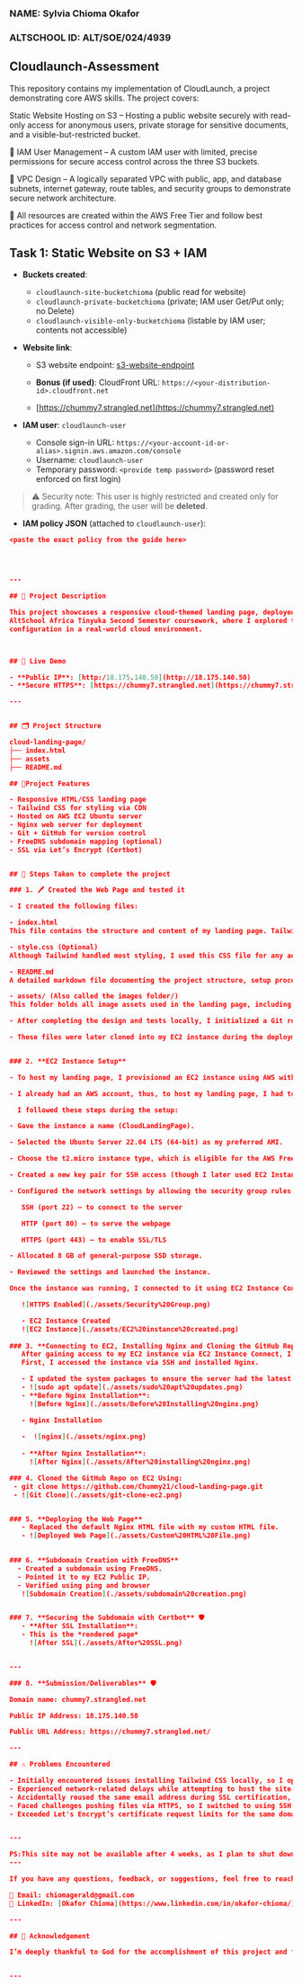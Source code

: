 ### NAME: Sylvia Chioma Okafor

### ALTSCHOOL ID: ALT/SOE/024/4939

## Cloudlaunch-Assessment
This repository contains my implementation of CloudLaunch, a project demonstrating core AWS skills. The project covers:

Static Website Hosting on S3 – Hosting a public website securely with read-only access for anonymous users, private storage for sensitive documents, and a visible-but-restricted bucket.

📌 IAM User Management – A custom IAM user with limited, precise permissions for secure access control across the three S3 buckets.

📌 VPC Design – A logically separated VPC with public, app, and database subnets, internet gateway, route tables, and security groups to demonstrate secure network architecture.

📌 All resources are created within the AWS Free Tier and follow best practices for access control and network segmentation.

## Task 1: Static Website on S3 + IAM

- **Buckets created**:
  - `cloudlaunch-site-bucketchioma` (public read for website)
  - `cloudlaunch-private-bucketchioma` (private; IAM user Get/Put only; no Delete)
  - `cloudlaunch-visible-only-bucketchioma` (listable by IAM user; contents not accessible)

- **Website link**:
  - S3 website endpoint: [s3-website-endpoint](http://cloudlaunch-site-bucketchioma.s3-website-eu-west-1.amazonaws.com)
  - **Bonus (if used)**: CloudFront URL: `https://<your-distribution-id>.cloudfront.net`
 
  - [https://chummy7.strangled.net](https://chummy7.strangled.net)


- **IAM user**: `cloudlaunch-user`
  - Console sign-in URL: `https://<your-account-id-or-alias>.signin.aws.amazon.com/console`
  - Username: `cloudlaunch-user`
  - Temporary password: `<provide temp password>` (password reset enforced on first login)

> ⚠️ Security note: This user is highly restricted and created only for grading. After grading, the user will be **deleted**.

- **IAM policy JSON** (attached to `cloudlaunch-user`):

```json
<paste the exact policy from the guide here>




---

## 📌 Project Description

This project showcases a responsive cloud-themed landing page, deployed on an AWS EC2 instance with Nginx as the web server. It was developed as part of my 
AltSchool Africa Tinyuka Second Semester coursework, where I explored the core principles of Linux server provisioning, static site deployment, and web server 
configuration in a real-world cloud environment.



## 🔗 Live Demo

- **Public IP**: [http:/18.175.140.50](http://18.175.140.50)  
- **Secure HTTPS**: [https://chummy7.strangled.net](https://chummy7.strangled.net)

---


## 🗂️ Project Structure

cloud-landing-page/
├── index.html
├── assets
├── README.md

## 📌Project Features

- Responsive HTML/CSS landing page
- Tailwind CSS for styling via CDN
- Hosted on AWS EC2 Ubuntu server
- Nginx web server for deployment
- Git + GitHub for version control
- FreeDNS subdomain mapping (optional)
- SSL via Let’s Encrypt (Certbot)


## 🚀 Steps Taken to complete the project

### 1. 🖊️ Created the Web Page and tested it

- I created the following files:

- index.html
This file contains the structure and content of my landing page. Tailwind CSS was integrated via CDN for responsive styling. I also embedded a small JavaScript function to enhance the page experience dynamically during refresh.

- style.css (Optional)
Although Tailwind handled most styling, I used this CSS file for any additional custom styles or animations that Tailwind didn’t cover directly.

- README.md
A detailed markdown file documenting the project structure, setup process, deployment steps, challenges faced, and screenshots of the live deployment.

- assets/ (Also called the images folder/)
This folder holds all image assets used in the landing page, including screenshots of the EC2 setup, Nginx installation, SSL certification, Git clone, and the rendered webpage in a browser.

- After completing the design and tests locally, I initialized a Git repository and pushed all the project files to GitHub.

- These files were later cloned into my EC2 instance during the deployment process, where I served the webpage using Nginx and configured HTTPS using Certbot.


### 2. **EC2 Instance Setup**  

- To host my landing page, I provisioned an EC2 instance using AWS with the following configuration:

- I already had an AWS account, thus, to host my landing page, I had to provision an EC2 instance using AWS. So, I logged into the AWS Management Console and searched for EC2 in the top search bar. From the EC2 dashboard, I clicked on “Launch Instance” to begin provisioning my virtual server.

  I followed these steps during the setup:

- Gave the instance a name (CloudLandingPage). 

- Selected the Ubuntu Server 22.04 LTS (64-bit) as my preferred AMI.

- Choose the t2.micro instance type, which is eligible for the AWS Free Tier.

- Created a new key pair for SSH access (though I later used EC2 Instance Connect for convenience).

- Configured the network settings by allowing the security group rules:

   SSH (port 22) – to connect to the server

   HTTP (port 80) – to serve the webpage

   HTTPS (port 443) – to enable SSL/TLS

- Allocated 8 GB of general-purpose SSD storage.

- Reviewed the settings and launched the instance.

Once the instance was running, I connected to it using EC2 Instance Connect. This gave me terminal access where I could install and configure Git and Nginx within the server. I was also able to pull my code from GitHub and set up the environment for deploying the landing page.

   ![HTTPS Enabled](./assets/Security%20Group.png)  

   - EC2 Instance Created
   ![EC2 Instance](./assets/EC2%20instance%20created.png)
   
### 3. **Connecting to EC2, Installing Nginx and Cloning the GitHub Repository**  
   After gaining access to my EC2 instance via EC2 Instance Connect, I proceeded to set up the web server environment and deploy my landing page.
   First, I accessed the instance via SSH and installed Nginx.  

   - I updated the system packages to ensure the server had the latest software:
   - ![sudo apt update](./assets/sudo%20apt%20updates.png) 
   - **Before Nginx Installation**:  
     ![Before Nginx](./assets/Before%20Installing%20nginx.png)

   - Nginx Installation
     
   -  ![nginx](./assets/nginx.png)
     
   - **After Nginx Installation**:  
     ![After Nginx](./assets/After%20installing%20nginx.png)

### 4. Cloned the GitHub Repo on EC2 Using:
 - git clone https://github.com/Chummy21/cloud-landing-page.git
 - ![Git Clone](./assets/git-clone-ec2.png)


### 5. **Deploying the Web Page**  
   - Replaced the default Nginx HTML file with my custom HTML file.  
   - ![Deployed Web Page](./assets/Custom%20HTML%20File.png)

   
### 6. **Subdomain Creation with FreeDNS**  
  - Created a subdomain using FreeDNS.
  - Pointed it to my EC2 Public IP.
  - Verified using ping and browser
   ![Subdomain Creation](./assets/subdomain%20creation.png)


### 7. **Securing the Subdomain with Certbot** 🛡️ 
   - **After SSL Installation**:
   - This is the *rendered page*
     ![After SSL](./assets/After%20SSL.png)


---

### 8. **Submission/Deliverables** 🛡️

Domain name: chummy7.strangled.net

Public IP Address: 18.175.140.50

Public URL Address: https://chummy7.strangled.net/

---

## ⚠️ Problems Encountered

- Initially encountered issues installing Tailwind CSS locally, so I opted to use the official CDN instead.
- Experienced network-related delays while attempting to host the site.
- Accidentally reused the same email address during SSL certification, which resulted in rate-limit delays.
- Faced challenges pushing files via HTTPS, so I switched to using SSH for version control.
- Exceeded Let's Encrypt’s certificate request limits for the same domain, which delayed the SSL installation. I had to switch to a different subdomain to proceed.


---

PS:This site may not be available after 4 weeks, as I plan to shut down the EC2 instance to avoid unexpected charges on my AWS account.
---

If you have any questions, feedback, or suggestions, feel free to reach out or connect with me directly. I would love to hear from you!

📧 Email: chiomagerald@gmail.com
🔗 LinkedIn: [Okafor Chioma](https://www.linkedin.com/in/okafor-chioma/)

---

## 🙏 Acknowledgement

I’m deeply thankful to God for the accomplishment of this project and for the chance to grow as a student at AltSchool. My heartfelt appreciation goes to my Instructor who imparted the knowledge, and finally, my husband and family whose constant encouragement and support made this journey possible.


---
